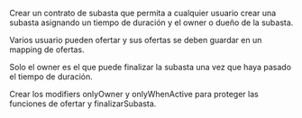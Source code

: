 Crear un contrato de subasta que permita a cualquier usuario crear una subasta asignando un tiempo de duración y el owner o dueño de la subasta.

Varios usuario pueden ofertar y sus ofertas se deben guardar en un mapping de ofertas.

Solo el owner es el que puede finalizar la subasta una vez que haya pasado el tiempo de duración.

Crear los modifiers onlyOwner y onlyWhenActive para proteger las funciones de ofertar y finalizarSubasta.